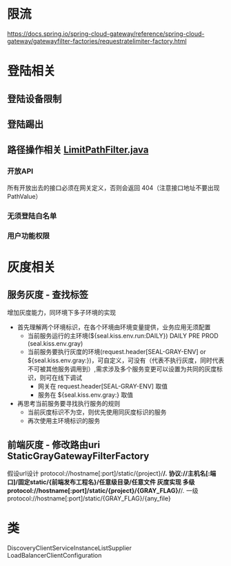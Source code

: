 # 限流
https://docs.spring.io/spring-cloud-gateway/reference/spring-cloud-gateway/gatewayfilter-factories/requestratelimiter-factory.html

# 登陆相关
## 登陆设备限制
## 登陆踢出

## 路径操作相关 [LimitPathFilter.java](src%2Fmain%2Fjava%2Fio%2Fgithub%2Fseal90%2Fkiss%2Fgateway%2Ffilter%2FLimitPathFilter.java)
### 开放API
所有开放出去的接口必须在网关定义，否则会返回 404（注意接口地址不要出现PathValue）
### 无须登陆白名单
### 用户功能权限

# 灰度相关
## 服务灰度 - 查找标签
增加灰度能力，同环境下多子环境的实现
* 首先理解两个环境标识，在各个环境由环境变量提供，业务应用无须配置
  * 当前服务运行的主环境(${seal.kiss.env.run:DAILY}) DAILY PRE PROD (seal.kiss.env.gray)
  * 当前服务要执行灰度的环境(request.header\[SEAL-GRAY-ENV] or ${seal.kiss.env.gray:})，可自定义，可没有（代表不执行灰度，同时代表不可被其他服务调用到）,需求涉及多个服务变更可以设置为共同的灰度标识，则可在线下调试
    * 网关在 request.header\[SEAL-GRAY-ENV] 取值
    * 服务在 ${seal.kiss.env.gray:} 取值
* 再思考当前服务要寻找执行服务的规则
  * 当前灰度标识不为空，则优先使用同灰度标识的服务
  * 再次使用主环境标识的服务


## 前端灰度 - 修改路由uri StaticGrayGatewayFilterFactory
假设url设计 protocol://hostname[:port]/static/{project}/**/*.*
协议://主机名[:端口]/固定static/{前端发布工程名}/任意级目录/任意文件
灰度实现
多级
protocol://hostname[:port]/static/{project}/{GRAY_FLAG}/**/*.*
一级
protocol://hostname[:port]/static/{GRAY_FLAG}/{any_file}

# 类
DiscoveryClientServiceInstanceListSupplier
LoadBalancerClientConfiguration